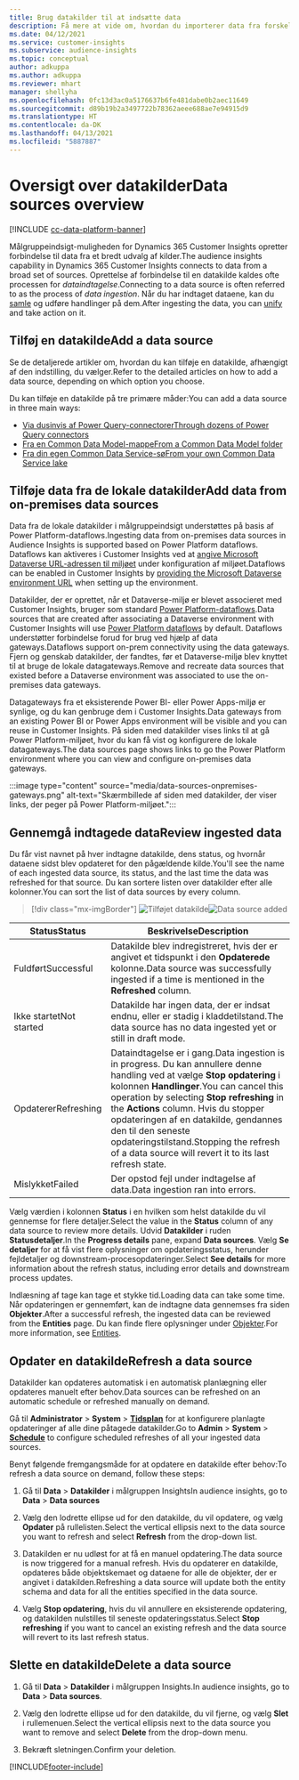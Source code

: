 ```yaml
---
title: Brug datakilder til at indsætte data
description: Få mere at vide om, hvordan du importerer data fra forskellige kilder.
ms.date: 04/12/2021
ms.service: customer-insights
ms.subservice: audience-insights
ms.topic: conceptual
author: adkuppa
ms.author: adkuppa
ms.reviewer: mhart
manager: shellyha
ms.openlocfilehash: 0fc13d3ac0a5176637b6fe481dabe0b2aec11649
ms.sourcegitcommit: d89b19b2a3497722b78362aeee688ae7e94915d9
ms.translationtype: HT
ms.contentlocale: da-DK
ms.lasthandoff: 04/13/2021
ms.locfileid: "5887887"
---
```

# <a name="data-sources-overview"></a><span data-ttu-id="46b76-103">Oversigt over datakilder</span><span class="sxs-lookup"><span data-stu-id="46b76-103">Data sources overview</span></span>

[!INCLUDE [cc-data-platform-banner](../includes/cc-data-platform-banner.md)]

<span data-ttu-id="46b76-104">Målgruppeindsigt-muligheden for Dynamics 365 Customer Insights opretter forbindelse til data fra et bredt udvalg af kilder.</span><span class="sxs-lookup"><span data-stu-id="46b76-104">The audience insights capability in Dynamics 365 Customer Insights connects to data from a broad set of sources.</span></span> <span data-ttu-id="46b76-105">Oprettelse af forbindelse til en datakilde kaldes ofte processen for *dataindtagelse*.</span><span class="sxs-lookup"><span data-stu-id="46b76-105">Connecting to a data source is often referred to as the process of *data ingestion*.</span></span> <span data-ttu-id="46b76-106">Når du har indtaget dataene, kan du [samle](data-unification.md) og udføre handlinger på dem.</span><span class="sxs-lookup"><span data-stu-id="46b76-106">After ingesting the data, you can [unify](data-unification.md) and take action on it.</span></span>

## <a name="add-a-data-source"></a><span data-ttu-id="46b76-107">Tilføj en datakilde</span><span class="sxs-lookup"><span data-stu-id="46b76-107">Add a data source</span></span>

<span data-ttu-id="46b76-108">Se de detaljerede artikler om, hvordan du kan tilføje en datakilde, afhængigt af den indstilling, du vælger.</span><span class="sxs-lookup"><span data-stu-id="46b76-108">Refer to the detailed articles on how to add a data source, depending on which option you choose.</span></span>

<span data-ttu-id="46b76-109">Du kan tilføje en datakilde på tre primære måder:</span><span class="sxs-lookup"><span data-stu-id="46b76-109">You can add a data source in three main ways:</span></span>

- [<span data-ttu-id="46b76-110">Via dusinvis af Power Query-connectorer</span><span class="sxs-lookup"><span data-stu-id="46b76-110">Through dozens of Power Query connectors</span></span>](connect-power-query.md)
- [<span data-ttu-id="46b76-111">Fra en Common Data Model-mappe</span><span class="sxs-lookup"><span data-stu-id="46b76-111">From a Common Data Model folder</span></span>](connect-common-data-model.md)
- [<span data-ttu-id="46b76-112">Fra din egen Common Data Service-sø</span><span class="sxs-lookup"><span data-stu-id="46b76-112">From your own Common Data Service lake</span></span>](connect-common-data-service-lake.md)

## <a name="add-data-from-on-premises-data-sources"></a><span data-ttu-id="46b76-113">Tilføje data fra de lokale datakilder</span><span class="sxs-lookup"><span data-stu-id="46b76-113">Add data from on-premises data sources</span></span>

<span data-ttu-id="46b76-114">Data fra de lokale datakilder i målgruppeindsigt understøttes på basis af Power Platform-dataflows.</span><span class="sxs-lookup"><span data-stu-id="46b76-114">Ingesting data from on-premises data sources in Audience Insights is supported based on Power Platform dataflows.</span></span> <span data-ttu-id="46b76-115">Dataflows kan aktiveres i Customer Insights ved at [angive Microsoft Dataverse URL-adressen til miljøet](manage-environments.md#create-an-environment-in-an-existing-organization) under konfiguration af miljøet.</span><span class="sxs-lookup"><span data-stu-id="46b76-115">Dataflows can be enabled in Customer Insights by [providing the Microsoft Dataverse environment URL](manage-environments.md#create-an-environment-in-an-existing-organization) when setting up the environment.</span></span>

<span data-ttu-id="46b76-116">Datakilder, der er oprettet, når et Dataverse-miljø er blevet associeret med Customer Insights, bruger som standard [Power Platform-dataflows](/power-query/dataflows/overview-dataflows-across-power-platform-dynamics-365).</span><span class="sxs-lookup"><span data-stu-id="46b76-116">Data sources that are created after associating a Dataverse environment with Customer Insights will use [Power Platform dataflows](/power-query/dataflows/overview-dataflows-across-power-platform-dynamics-365) by default.</span></span> <span data-ttu-id="46b76-117">Dataflows understøtter forbindelse forud for brug ved hjælp af data gateways.</span><span class="sxs-lookup"><span data-stu-id="46b76-117">Dataflows support on-prem connectivity using the data gateways.</span></span> <span data-ttu-id="46b76-118">Fjern og genskab datakilder, der fandtes, før et Dataverse-miljø blev knyttet til at bruge de lokale datagateways.</span><span class="sxs-lookup"><span data-stu-id="46b76-118">Remove and recreate data sources that existed before a Dataverse environment was associated to use the on-premises data gateways.</span></span>

<span data-ttu-id="46b76-119">Datagateways fra et eksisterende Power BI- eller Power Apps-miljø er synlige, og du kan genbruge dem i Customer Insights.</span><span class="sxs-lookup"><span data-stu-id="46b76-119">Data gateways from an existing Power BI or Power Apps environment will be visible and you can reuse in Customer Insights.</span></span> <span data-ttu-id="46b76-120">På siden med datakilder vises links til at gå Power Platform-miljøet, hvor du kan få vist og konfigurere de lokale datagateways.</span><span class="sxs-lookup"><span data-stu-id="46b76-120">The data sources page shows links to go the Power Platform environment where you can view and configure on-premises data gateways.</span></span>

:::image type="content" source="media/data-sources-onpremises-gateways.png" alt-text="Skærmbillede af siden med datakilder, der viser links, der peger på Power Platform-miljøet.":::

## <a name="review-ingested-data"></a><span data-ttu-id="46b76-122">Gennemgå indtagede data</span><span class="sxs-lookup"><span data-stu-id="46b76-122">Review ingested data</span></span>

<span data-ttu-id="46b76-123">Du får vist navnet på hver indtagne datakilde, dens status, og hvornår dataene sidst blev opdateret for den pågældende kilde.</span><span class="sxs-lookup"><span data-stu-id="46b76-123">You'll see the name of each ingested data source, its status, and the last time the data was refreshed for that source.</span></span> <span data-ttu-id="46b76-124">Du kan sortere listen over datakilder efter alle kolonner.</span><span class="sxs-lookup"><span data-stu-id="46b76-124">You can sort the list of data sources by every column.</span></span>

> [!div class="mx-imgBorder"]
> <span data-ttu-id="46b76-125">![Tilføjet datakilde](media/configure-data-datasource-added.png "Tilføjet datakilde")</span><span class="sxs-lookup"><span data-stu-id="46b76-125">![Data source added](media/configure-data-datasource-added.png "Data source added")</span></span>

|<span data-ttu-id="46b76-126">Status</span><span class="sxs-lookup"><span data-stu-id="46b76-126">Status</span></span>  |<span data-ttu-id="46b76-127">Beskrivelse</span><span class="sxs-lookup"><span data-stu-id="46b76-127">Description</span></span>  |
|---------|---------|
|<span data-ttu-id="46b76-128">Fuldført</span><span class="sxs-lookup"><span data-stu-id="46b76-128">Successful</span></span>   |<span data-ttu-id="46b76-129">Datakilde blev indregistreret, hvis der er angivet et tidspunkt i den **Opdaterede** kolonne.</span><span class="sxs-lookup"><span data-stu-id="46b76-129">Data source was successfully ingested if a time is mentioned in the **Refreshed** column.</span></span>
|<span data-ttu-id="46b76-130">Ikke startet</span><span class="sxs-lookup"><span data-stu-id="46b76-130">Not started</span></span>   |<span data-ttu-id="46b76-131">Datakilde har ingen data, der er indsat endnu, eller er stadig i kladdetilstand.</span><span class="sxs-lookup"><span data-stu-id="46b76-131">The data source has no data ingested yet or still in draft mode.</span></span>         |
|<span data-ttu-id="46b76-132">Opdaterer</span><span class="sxs-lookup"><span data-stu-id="46b76-132">Refreshing</span></span>    |<span data-ttu-id="46b76-133">Dataindtagelse er i gang.</span><span class="sxs-lookup"><span data-stu-id="46b76-133">Data ingestion is in progress.</span></span> <span data-ttu-id="46b76-134">Du kan annullere denne handling ved at vælge **Stop opdatering** i kolonnen **Handlinger**.</span><span class="sxs-lookup"><span data-stu-id="46b76-134">You can cancel this operation by selecting **Stop refreshing** in the **Actions** column.</span></span> <span data-ttu-id="46b76-135">Hvis du stopper opdateringen af en datakilde, gendannes den til den seneste opdateringstilstand.</span><span class="sxs-lookup"><span data-stu-id="46b76-135">Stopping the refresh of a data source will revert it to its last refresh state.</span></span>       |
|<span data-ttu-id="46b76-136">Mislykket</span><span class="sxs-lookup"><span data-stu-id="46b76-136">Failed</span></span>     |<span data-ttu-id="46b76-137">Der opstod fejl under indtagelse af data.</span><span class="sxs-lookup"><span data-stu-id="46b76-137">Data ingestion ran into errors.</span></span>         |

<span data-ttu-id="46b76-138">Vælg værdien i kolonnen **Status** i en hvilken som helst datakilde du vil gennemse for flere detaljer.</span><span class="sxs-lookup"><span data-stu-id="46b76-138">Select the value in the **Status** column of any data source to review more details.</span></span> <span data-ttu-id="46b76-139">Udvid **Datakilder** i ruden **Statusdetaljer**.</span><span class="sxs-lookup"><span data-stu-id="46b76-139">In the **Progress details** pane, expand **Data sources**.</span></span> <span data-ttu-id="46b76-140">Vælg **Se detaljer** for at få vist flere oplysninger om opdateringsstatus, herunder fejldetaljer og downstream-procesopdateringer.</span><span class="sxs-lookup"><span data-stu-id="46b76-140">Select **See details** for more information about the refresh status, including error details and downstream process updates.</span></span>

<span data-ttu-id="46b76-141">Indlæsning af tage kan tage et stykke tid.</span><span class="sxs-lookup"><span data-stu-id="46b76-141">Loading data can take some time.</span></span> <span data-ttu-id="46b76-142">Når opdateringen er gennemført, kan de indtagne data gennemses fra siden **Objekter**.</span><span class="sxs-lookup"><span data-stu-id="46b76-142">After a successful refresh, the ingested data can be reviewed from the **Entities** page.</span></span> <span data-ttu-id="46b76-143">Du kan finde flere oplysninger under [Objekter](entities.md).</span><span class="sxs-lookup"><span data-stu-id="46b76-143">For more information, see [Entities](entities.md).</span></span>

## <a name="refresh-a-data-source"></a><span data-ttu-id="46b76-144">Opdater en datakilde</span><span class="sxs-lookup"><span data-stu-id="46b76-144">Refresh a data source</span></span>

<span data-ttu-id="46b76-145">Datakilder kan opdateres automatisk i en automatisk planlægning eller opdateres manuelt efter behov.</span><span class="sxs-lookup"><span data-stu-id="46b76-145">Data sources can be refreshed on an automatic schedule or refreshed manually on demand.</span></span> 

<span data-ttu-id="46b76-146">Gå til **Administrator** > **System** > [**Tidsplan**](system.md#schedule-tab) for at konfigurere planlagte opdateringer af alle dine påtagede datakilder.</span><span class="sxs-lookup"><span data-stu-id="46b76-146">Go to **Admin** > **System** > [**Schedule**](system.md#schedule-tab) to configure scheduled refreshes of all your ingested data sources.</span></span>

<span data-ttu-id="46b76-147">Benyt følgende fremgangsmåde for at opdatere en datakilde efter behov:</span><span class="sxs-lookup"><span data-stu-id="46b76-147">To refresh a data source on demand, follow these steps:</span></span>

1. <span data-ttu-id="46b76-148">Gå til **Data** > **Datakilder** i målgruppen Insights</span><span class="sxs-lookup"><span data-stu-id="46b76-148">In audience insights, go to **Data** > **Data sources**</span></span>

2. <span data-ttu-id="46b76-149">Vælg den lodrette ellipse ud for den datakilde, du vil opdatere, og vælg **Opdater** på rullelisten.</span><span class="sxs-lookup"><span data-stu-id="46b76-149">Select the vertical ellipsis next to the data source you want to refresh and select **Refresh** from the drop-down list.</span></span>

3. <span data-ttu-id="46b76-150">Datakilden er nu udløst for at få en manuel opdatering.</span><span class="sxs-lookup"><span data-stu-id="46b76-150">The data source is now triggered for a manual refresh.</span></span> <span data-ttu-id="46b76-151">Hvis du opdaterer en datakilde, opdateres både objektskemaet og dataene for alle de objekter, der er angivet i datakilden.</span><span class="sxs-lookup"><span data-stu-id="46b76-151">Refreshing a data source will update both the entity schema and data for all the entities specified in the data source.</span></span>

4. <span data-ttu-id="46b76-152">Vælg **Stop opdatering**, hvis du vil annullere en eksisterende opdatering, og datakilden nulstilles til seneste opdateringsstatus.</span><span class="sxs-lookup"><span data-stu-id="46b76-152">Select **Stop refreshing** if you want to cancel an existing refresh and the data source will revert to its last refresh status.</span></span>

## <a name="delete-a-data-source"></a><span data-ttu-id="46b76-153">Slette en datakilde</span><span class="sxs-lookup"><span data-stu-id="46b76-153">Delete a data source</span></span>

1. <span data-ttu-id="46b76-154">Gå til **Data** > **Datakilder** i målgruppen Insights.</span><span class="sxs-lookup"><span data-stu-id="46b76-154">In audience insights, go to **Data** > **Data sources**.</span></span>

2. <span data-ttu-id="46b76-155">Vælg den lodrette ellipse ud for den datakilde, du vil fjerne, og vælg **Slet** i rullemenuen.</span><span class="sxs-lookup"><span data-stu-id="46b76-155">Select the vertical ellipsis next to the data source you want to remove and select **Delete** from the drop-down menu.</span></span>

3. <span data-ttu-id="46b76-156">Bekræft sletningen.</span><span class="sxs-lookup"><span data-stu-id="46b76-156">Confirm your deletion.</span></span>


[!INCLUDE[footer-include](../includes/footer-banner.md)]
